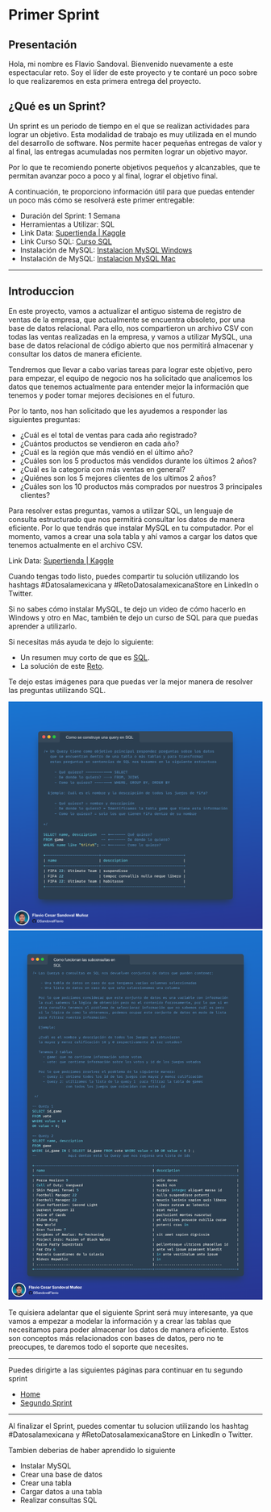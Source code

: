 # Primer Sprint

## Presentación

Hola, mi nombre es Flavio Sandoval. Bienvenido nuevamente a este espectacular reto. Soy el líder de este proyecto y te contaré un poco sobre lo que realizaremos en esta primera entrega del proyecto.

## ¿Qué es un Sprint?

Un sprint es un periodo de tiempo en el que se realizan actividades para lograr un objetivo. Esta modalidad de trabajo es muy utilizada en el mundo del desarrollo de software. Nos permite hacer pequeñas entregas de valor y al final, las entregas acumuladas nos permiten lograr un objetivo mayor.

Por lo que te recomiendo ponerte objetivos pequeños y alcanzables, que te permitan avanzar poco a poco y al final, lograr el objetivo final.

A continuación, te proporciono información útil para que puedas entender un poco más cómo se resolverá este primer entregable:

- Duración del Sprint: 1 Semana
- Herramientas a Utilizar: SQL
- Link Data: [Supertienda | Kaggle](https://www.kaggle.com/datasets/flaviocesarsandoval/supertienda)
- Link Curso SQL: [Curso SQL](https://www.sololearn.com/learning/1060)
- Instalación de MySQL: [Instalacion MySQL Windows](https://www.youtube.com/watch?v=Cz3ROw_93yY)
- Instalación de MySQL: [Instalacion MySQL Mac](https://www.youtube.com/watch?v=BHEe1j4Jevs&t=434s)

---
## Introduccion

En este proyecto, vamos a actualizar el antiguo sistema de registro de ventas de la empresa, que actualmente se encuentra obsoleto, por una base de datos relacional. Para ello, nos compartieron un archivo CSV con todas las ventas realizadas en la empresa, y vamos a utilizar MySQL, una base de datos relacional de código abierto que nos permitirá almacenar y consultar los datos de manera eficiente.

Tendremos que llevar a cabo varias tareas para lograr este objetivo, pero para empezar, el equipo de negocio nos ha solicitado que analicemos los datos que tenemos actualmente para entender mejor la información que tenemos y poder tomar mejores decisiones en el futuro.

Por lo tanto, nos han solicitado que les ayudemos a responder las siguientes preguntas:

- ¿Cuál es el total de ventas para cada año registrado?
- ¿Cuántos productos se vendieron en cada año?
- ¿Cuál es la región que más vendió en el último año?
- ¿Cuáles son los 5 productos más vendidos durante los últimos 2 años?
- ¿Cuál es la categoría con más ventas en general?
- ¿Quiénes son los 5 mejores clientes de los ultimos 2 años?
- ¿Cuáles son los 10 productos más comprados por nuestros 3 principales clientes?

Para resolver estas preguntas, vamos a utilizar SQL, un lenguaje de consulta estructurado que nos permitirá consultar los datos de manera eficiente. Por lo que tendrás que instalar MySQL en tu computador. Por el momento, vamos a crear una sola tabla y ahí vamos a cargar los datos que tenemos actualmente en el archivo CSV.

Link Data: [Supertienda | Kaggle](https://www.kaggle.com/datasets/flaviocesarsandoval/supertienda)

Cuando tengas todo listo, puedes compartir tu solución utilizando los hashtags #Datosalamexicana y #RetoDatosalamexicanaStore en LinkedIn o Twitter.

Si no sabes cómo instalar MySQL, te dejo un video de cómo hacerlo en Windows y otro en Mac, también te dejo un curso de SQL para que puedas aprender a utilizarlo.

Si necesitas más ayuda te dejo lo siguiente:

- Un resumen muy corto de que es [SQL](/Tutoriales/IntroSQL.md).
- La solución de este [Reto](/Primer-Sprint/Primer-Sprint-Solucion.md).

Te dejo estas imágenes para que puedas ver la mejor manera de resolver las preguntas utilizando SQL.

![SQL1](./Img/SQL1.png)
![SQL2](./Img/SQL2.png)

Te quisiera adelantar que el siguiente Sprint será muy interesante, ya que vamos a empezar a modelar la información y a crear las tablas que necesitamos para poder almacenar los datos de manera eficiente. Estos son conceptos más relacionados con bases de datos, pero no te preocupes, te daremos todo el soporte que necesites.

---

Puedes dirigirte a las siguientes páginas para continuar en tu segundo sprint

- [Home](README.md)
- [Segundo Sprint](/Segundo-Sprint/Segundo-Sprint.md)

---

Al finalizar el Sprint, puedes comentar tu solucion utilizando los hashtag #Datosalamexicana y #RetoDatosalamexicanaStore en LinkedIn o Twitter.

Tambien deberias de haber aprendido lo siguiente

- Instalar MySQL
- Crear una base de datos
- Crear una tabla
- Cargar datos a una tabla
- Realizar consultas SQL
